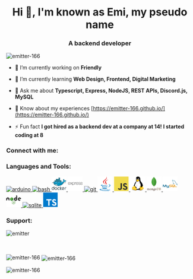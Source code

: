 <h1 align="center">Hi 👋, I'm known as Emi, my pseudo name</h1>
<h3 align="center">A backend developer</h3>

<p align="left"> <img src="https://komarev.com/ghpvc/?username=emitter-166&label=Profile%20views&color=0e75b6&style=flat" alt="emitter-166" /> </p>

- 🔭 I’m currently working on **Friendly**

- 🌱 I’m currently learning **Web Design, Frontend, Digital Marketing**

- 💬 Ask me about **Typescript, Express, NodeJS, REST APIs, Discord.js, MySQL**

- 📄 Know about my experiences [https://emitter-166.github.io/](https://emitter-166.github.io/)

- ⚡ Fun fact **I got hired as a backend dev at a company at 14! I started coding at 8**

<h3 align="left">Connect with me:</h3>
<p align="left">
</p>

<h3 align="left">Languages and Tools:</h3>
<p align="left"> <a href="https://www.arduino.cc/" target="_blank" rel="noreferrer"> <img src="https://cdn.worldvectorlogo.com/logos/arduino-1.svg" alt="arduino" width="40" height="40"/> </a> <a href="https://www.gnu.org/software/bash/" target="_blank" rel="noreferrer"> <img src="https://www.vectorlogo.zone/logos/gnu_bash/gnu_bash-icon.svg" alt="bash" width="40" height="40"/> </a> <a href="https://www.docker.com/" target="_blank" rel="noreferrer"> <img src="https://raw.githubusercontent.com/devicons/devicon/master/icons/docker/docker-original-wordmark.svg" alt="docker" width="40" height="40"/> </a> <a href="https://expressjs.com" target="_blank" rel="noreferrer"> <img src="https://raw.githubusercontent.com/devicons/devicon/master/icons/express/express-original-wordmark.svg" alt="express" width="40" height="40"/> </a> <a href="https://git-scm.com/" target="_blank" rel="noreferrer"> <img src="https://www.vectorlogo.zone/logos/git-scm/git-scm-icon.svg" alt="git" width="40" height="40"/> </a> <a href="https://www.java.com" target="_blank" rel="noreferrer"> <img src="https://raw.githubusercontent.com/devicons/devicon/master/icons/java/java-original.svg" alt="java" width="40" height="40"/> </a> <a href="https://developer.mozilla.org/en-US/docs/Web/JavaScript" target="_blank" rel="noreferrer"> <img src="https://raw.githubusercontent.com/devicons/devicon/master/icons/javascript/javascript-original.svg" alt="javascript" width="40" height="40"/> </a> <a href="https://www.linux.org/" target="_blank" rel="noreferrer"> <img src="https://raw.githubusercontent.com/devicons/devicon/master/icons/linux/linux-original.svg" alt="linux" width="40" height="40"/> </a> <a href="https://www.mongodb.com/" target="_blank" rel="noreferrer"> <img src="https://raw.githubusercontent.com/devicons/devicon/master/icons/mongodb/mongodb-original-wordmark.svg" alt="mongodb" width="40" height="40"/> </a> <a href="https://www.mysql.com/" target="_blank" rel="noreferrer"> <img src="https://raw.githubusercontent.com/devicons/devicon/master/icons/mysql/mysql-original-wordmark.svg" alt="mysql" width="40" height="40"/> </a> <a href="https://nodejs.org" target="_blank" rel="noreferrer"> <img src="https://raw.githubusercontent.com/devicons/devicon/master/icons/nodejs/nodejs-original-wordmark.svg" alt="nodejs" width="40" height="40"/> </a> <a href="https://www.sqlite.org/" target="_blank" rel="noreferrer"> <img src="https://www.vectorlogo.zone/logos/sqlite/sqlite-icon.svg" alt="sqlite" width="40" height="40"/> </a> <a href="https://www.typescriptlang.org/" target="_blank" rel="noreferrer"> <img src="https://raw.githubusercontent.com/devicons/devicon/master/icons/typescript/typescript-original.svg" alt="typescript" width="40" height="40"/> </a> </p>

<h3 align="left">Support:</h3>
<p><a href="https://www.buymeacoffee.com/emitter"> <img align="left" src="https://cdn.buymeacoffee.com/buttons/v2/default-yellow.png" height="50" width="210" alt="emitter" /></a></p><br><br>
<br>
<p><img align="left" src="https://github-readme-stats.vercel.app/api/top-langs?username=emitter-166&show_icons=true&locale=en&layout=compact" alt="emitter-166" /></p>

<p>&nbsp;<img align="center" src="https://github-readme-stats.vercel.app/api?username=emitter-166&show_icons=true&locale=en" alt="emitter-166" /></p>

<p><img align="center" src="https://github-readme-streak-stats.herokuapp.com/?user=emitter-166&" alt="emitter-166" /></p>
